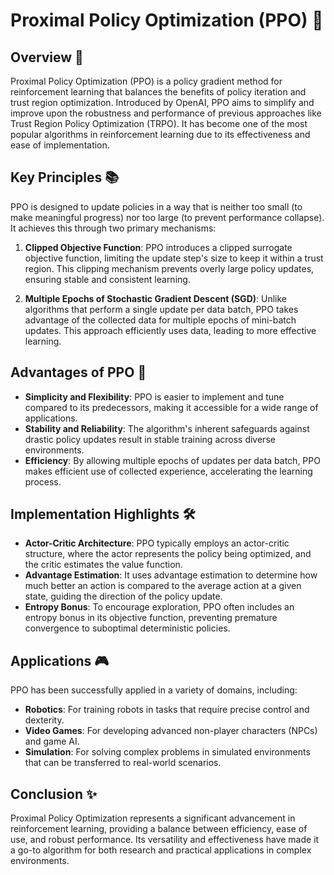 # Proximal Policy Optimization (PPO) 🚀

## Overview 🌟

Proximal Policy Optimization (PPO) is a policy gradient method for reinforcement learning that balances the benefits of policy iteration and trust region optimization. Introduced by OpenAI, PPO aims to simplify and improve upon the robustness and performance of previous approaches like Trust Region Policy Optimization (TRPO). It has become one of the most popular algorithms in reinforcement learning due to its effectiveness and ease of implementation.

## Key Principles 📚

PPO is designed to update policies in a way that is neither too small (to make meaningful progress) nor too large (to prevent performance collapse). It achieves this through two primary mechanisms:

1. **Clipped Objective Function**: PPO introduces a clipped surrogate objective function, limiting the update step's size to keep it within a trust region. This clipping mechanism prevents overly large policy updates, ensuring stable and consistent learning.

2. **Multiple Epochs of Stochastic Gradient Descent (SGD)**: Unlike algorithms that perform a single update per data batch, PPO takes advantage of the collected data for multiple epochs of mini-batch updates. This approach efficiently uses data, leading to more effective learning.

## Advantages of PPO 🌈

- **Simplicity and Flexibility**: PPO is easier to implement and tune compared to its predecessors, making it accessible for a wide range of applications.
- **Stability and Reliability**: The algorithm's inherent safeguards against drastic policy updates result in stable training across diverse environments.
- **Efficiency**: By allowing multiple epochs of updates per data batch, PPO makes efficient use of collected experience, accelerating the learning process.

## Implementation Highlights 🛠️

- **Actor-Critic Architecture**: PPO typically employs an actor-critic structure, where the actor represents the policy being optimized, and the critic estimates the value function.
- **Advantage Estimation**: It uses advantage estimation to determine how much better an action is compared to the average action at a given state, guiding the direction of the policy update.
- **Entropy Bonus**: To encourage exploration, PPO often includes an entropy bonus in its objective function, preventing premature convergence to suboptimal deterministic policies.

## Applications 🎮

PPO has been successfully applied in a variety of domains, including:

- **Robotics**: For training robots in tasks that require precise control and dexterity.
- **Video Games**: For developing advanced non-player characters (NPCs) and game AI.
- **Simulation**: For solving complex problems in simulated environments that can be transferred to real-world scenarios.

## Conclusion ✨

Proximal Policy Optimization represents a significant advancement in reinforcement learning, providing a balance between efficiency, ease of use, and robust performance. Its versatility and effectiveness have made it a go-to algorithm for both research and practical applications in complex environments.


